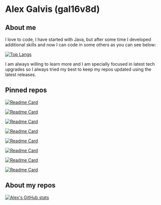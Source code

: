 # Alex Galvis (gal16v8d)

## About me

I love to code, I have started with Java, but after some time I developed additional skills and now I can code in some others as you can see below:

[![Top Langs](https://github-readme-stats.vercel.app/api/top-langs/?username=gal16v8d&size_weight=0.5&count_weight=0.5&theme=dark)](https://github.com/anuraghazra/github-readme-stats)

I am always willing to learn more and I am specially focused in latest tech upgrades
so I always tried my best to keep my repos updated using the latest releases.

## Pinned repos

[![Readme Card](https://github-readme-stats.vercel.app/api/pin/?username=gal16v8d&repo=dw2-svc&theme=dark)](https://github.com/gal16v8d/dw2-svc)

[![Readme Card](https://github-readme-stats.vercel.app/api/pin/?username=gal16v8d&repo=j2ee&theme=dark)](https://github.com/gal16v8d/j2ee)

[![Readme Card](https://github-readme-stats.vercel.app/api/pin/?username=gal16v8d&repo=dw1-svc&theme=dark)](https://github.com/gal16v8d/dw1-svc)

[![Readme Card](https://github-readme-stats.vercel.app/api/pin/?username=gal16v8d&repo=dw1-ui&theme=dark)](https://github.com/gal16v8d/dw1-ui)

[![Readme Card](https://github-readme-stats.vercel.app/api/pin/?username=gal16v8d&repo=pvz-svc&theme=dark)](https://github.com/gal16v8d/pvz-svc)

[![Readme Card](https://github-readme-stats.vercel.app/api/pin/?username=gal16v8d&repo=pvz-ui&theme=dark)](https://github.com/gal16v8d/pvz-ui)

[![Readme Card](https://github-readme-stats.vercel.app/api/pin/?username=gal16v8d&repo=flag-ui&theme=dark)](https://github.com/gal16v8d/flag-ui)

[![Readme Card](https://github-readme-stats.vercel.app/api/pin/?username=gal16v8d&repo=candc-svc&theme=dark)](https://github.com/gal16v8d/candc-svc)

## About my repos

[![Alex's GitHub stats](https://github-readme-stats.vercel.app/api?username=gal16v8d&show_icons=true&theme=dark)](https://github.com/anuraghazra/github-readme-stats)